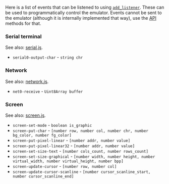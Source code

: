 Here is a list of events that can be listened to using
[`add_listener`](api.md#add_listenerstring-event-function-listener). These
can be used to programmatically control the emulator. Events cannot be sent to
the emulator (although it is internally implemented that way), use the
[API](api.md) methods for that.

### Serial terminal

See also: [serial.js](../src/browser/serial.js).

- `serial0-output-char` - `string chr`

### Network

See also: [network.js](../src/browser/network.js).

- `net0-receive` - `Uint8Array buffer`

### Screen

See also: [screen.js](../src/browser/screen.js).

- `screen-set-mode` - `boolean is_graphic`
- `screen-put-char` - `[number row, number col, number chr, number bg_color, number fg_color]`
- `screen-put-pixel-linear` - `[number addr, number value]`
- `screen-put-pixel-linear32` - `[number addr, number value]`
- `screen-set-size-text` - `[number cols_count, number rows_count]`
- `screen-set-size-graphical` - `[number width, number height, number virtual_width, number virtual_height, number bpp]`
- `screen-update-cursor` - `[number row, number col]`
- `screen-update-cursor-scanline` - `[number cursor_scanline_start, number cursor_scanline_end]`


